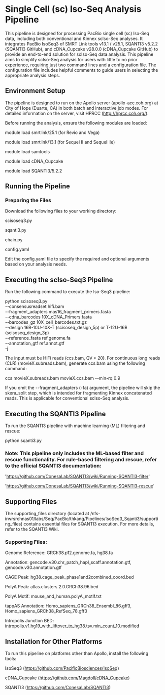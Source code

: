 # Single Cell (sc) Iso-Seq Analysis Pipeline

This pipeline is designed for processing PacBio single cell (sc) Iso-Seq data, including both conventional and Kinnex scIso-Seq analyses. It integrates PacBio IsoSeq3 of SMRT Link tools v13.1 / v25.1, SQANTI3 v5.2.2 (SQANTI3 GitHub), and cDNA_Cupcake v28.0.0 (cDNA_Cupcake GitHub) to provide an end-to-end solution for scIso-Seq data analysis. This pipeline aims to simplify scIso-Seq analysis for users with little to no prior experience, requiring just two command lines and a configuration file. The configuration file includes helpful comments to guide users in selecting the appropriate analysis steps.

## Environment Setup
The pipeline is designed to run on the Apollo server (apollo-acc.coh.org) at City of Hope (Duarte, CA) in both batch and interactive job modes. For detailed information on the server, visit HPRCC (http://hprcc.coh.org/).

Before running the analysis, ensure the following modules are loaded:

module load smrtlink/25.1 (for Revio and Vega)

module load smrtlink/13.1 (for Sequel II and Sequel IIe)

module load samtools

module load cDNA_Cupcake

module load SQANTI3/5.2.2

## Running the Pipeline
### Preparing the Files
Download the following files to your working directory:

scisoseq3.py

sqanti3.py

chain.py

config.yaml

Edit the config.yaml file to specify the required and optional arguments based on your analysis needs.

## Executing the scIso-Seq3 Pipeline
Run the following command to execute the Iso-Seq3 pipeline:

python scisoseq3.py \
--consensusreadset hifi.bam \
--fragment_adapters mas16_fragment_primers.fasta \
--cdna_barcodes 10X_cDNA_Primers.fasta \
--barcodes_gz 10X_cell_barcodes.txt.gz \
--design 16B-10U-10X-T (scisoseq_design_5p) or T-12U-16B (scisoseq_design_3p)\
--reference_fasta ref.genome.fa \
--annotation_gtf ref.annot.gtf \
-j <number of threads>

The input must be HiFi reads (ccs.bam, QV > 20).
For continuous long reads (CLR) (movieX.subreads.bam), generate ccs.bam using the following command:

ccs movieX.subreads.bam movieX.ccs.bam --min-rq 0.9

If you omit the --fragment_adapters (-fa) argument, the pipeline will skip the skera_split step, which is intended for fragmenting Kinnex concatenated reads. This is applicable for conventional  scIso-Seq analysis.

## Executing the SQANTI3 Pipeline
To run the SQANTI3 pipeline with machine learning (ML) filtering and rescue:

python sqanti3.py

### Note: This pipeline only includes the ML-based filter and rescue functionality. For rule-based filtering and rescue, refer to the official SQANTI3 documentation:

'https://github.com/ConesaLab/SQANTI3/wiki/Running-SQANTI3-filter'

'https://github.com/ConesaLab/SQANTI3/wiki/Running-SQANTI3-rescue'

## Supporting Files
The supporting_files directory (located at /nfs-irwrsrchnas01/labs/Seq/PacBio/thkang/Pipelines/IsoSeq3_Sqanti3/supporting_files) contains essential files for SQANTI3 execution. For more details, refer to the SQANTI3 Wiki.

### Supporting Files:

Genome Reference: GRCh38.p12.genome.fa, hg38.fa

Annotation: gencode.v30.chr_patch_hapl_scaff.annotation.gtf, gencode.v30.annotation.gtf

CAGE Peak: hg38.cage_peak_phase1and2combined_coord.bed

PolyA Peak: atlas.clusters.2.0.GRCh38.96.bed

PolyA Motif: mouse_and_human.polyA_motif.txt

tappAS Annotation: Homo_sapiens_GRCh38_Ensembl_86.gff3, Homo_sapiens_GRCh38_RefSeq_78.gff3

Intropolis Junction BED: intropolis.v1.hg19_with_liftover_to_hg38.tsv.min_count_10.modified

## Installation for Other Platforms
To run this pipeline on platforms other than Apollo, install the following tools:

IsoSeq3 (https://github.com/PacificBiosciences/IsoSeq)

cDNA_Cupcake (https://github.com/Magdoll/cDNA_Cupcake)

SQANTI3 (https://github.com/ConesaLab/SQANTI3)
